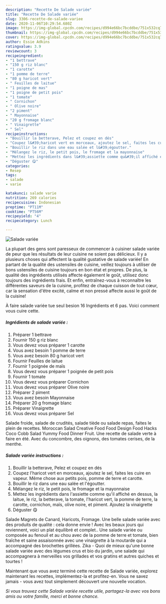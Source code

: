 ```yaml
---
description: "Recette De Salade variée"
title: "Recette De Salade variée"
slug: 3306-recette-de-salade-variee
date: 2020-11-06T10:29:54.680Z
image: https://img-global.cpcdn.com/recipes/d994e66bc7bcddbe/751x532cq70/salade-variee-photo-principale-de-la-recette.jpg
thumbnail: https://img-global.cpcdn.com/recipes/d994e66bc7bcddbe/751x532cq70/salade-variee-photo-principale-de-la-recette.jpg
cover: https://img-global.cpcdn.com/recipes/d994e66bc7bcddbe/751x532cq70/salade-variee-photo-principale-de-la-recette.jpg
author: Essie Adkins
ratingvalue: 3.9
reviewcount: 3
recipeingredient:
- "1 bettrave"
- "150 g riz blanc"
- "1 carotte"
- "1 pomme de terre"
- "80 g haricot vert"
- " Feuilles de laitue"
- "1 poigne de mas"
- "1 poigne de petit pois"
- "1 tomate"
- " Cornichon"
- " Olive noire"
- "2 piment"
- " Mayonnaise"
- "20 g fromage blanc"
- " Vinaigrette"
- " Sel"
recipeinstructions:
- "Bouillir la betterave, Pelez et coupez en dés"
- "Coupez l&#39;haricot vert en morceaux, ajoutez le sel, faites les cuire en vapeur. Même chose aux petits pois, pomme de terre et carotte."
- "Bouillir le riz dans une eau salée et l&#39;égoutter."
- "Mélangez le riz, le petit pois, le fromage et la mayonnaise"
- "Mettez les ingrédients dans l&#39;assiette comme qu&#39;il affiché en dessus, la laitue, le riz, la betterave, la tomate, l&#39;haricot vert, la pomme de terre, la carotte, cornichon, maïs, olive noire, et piment. Ajoutez la vinaigrette"
- "Déguster 😋"
categories:
- Resep
tags:
- salade
- varie

katakunci: salade varie 
nutrition: 269 calories
recipecuisine: Indonesian
preptime: "PT11M"
cooktime: "PT56M"
recipeyield: "4"
recipecategory: Lunch

---
```



![Salade variée](https://img-global.cpcdn.com/recipes/d994e66bc7bcddbe/751x532cq70/salade-variee-photo-principale-de-la-recette.jpg)

La plupart des gens sont paresseux de commencer à cuisiner salade variée de peur que les résultats de leur cuisine ne soient pas délicieux. Il y a plusieurs choses qui affectent la qualité gustative de salade variée! En partant de la qualité des ustensiles de cuisine, veillez toujours à utiliser de bons ustensiles de cuisine toujours en bon état et propres. De plus, la qualité des ingrédients utilisés affecte également le goût, utilisez donc toujours des ingrédients frais. Et enfin, entraînez-vous à reconnaître les différentes saveurs de la cuisine, profitez de chaque cuisson de tout cœur, car la sensation d'être excité, calme et non pressé affecte aussi le goût de la cuisine!

<!--inarticleads1-->

À faire salade variée tue seul besion 16 Ingrédients et 6 pas. Voici comment vous cuire cette.

##### Ingrédients de salade variée :

1. Préparer 1 bettrave
1. Fournir 150 g riz blanc
1. Vous devez vous préparer 1 carotte
1. Vous avez besoin 1 pomme de terre
1. Vous avez besoin 80 g haricot vert
1. Fournir  Feuilles de laitue
1. Fournir 1 poignée de maïs
1. Vous devez vous préparer 1 poignée de petit pois
1. Fournir 1 tomate
1. Vous devez vous préparer  Cornichon
1. Vous devez vous préparer  Olive noire
1. Préparer 2 piment
1. Vous avez besoin  Mayonnaise
1. Préparer 20 g fromage blanc
1. Préparer  Vinaigrette
1. Vous devez vous préparer  Sel


Salade froide, salade de crudités, salade tiède ou salade repas, faites le plein de recettes. Moroccan Salad Creative Food Food Design Food Hacks Coco Cobb Salad Yummy Food Dinner Fruit. Une recette de salade verte à faire en été. Avec du concombre, des oignons, des tomates cerises, de la menthe. 

<!--inarticleads2-->

##### Salade variée instructions :

1. Bouillir la betterave, Pelez et coupez en dés
1. Coupez l&#39;haricot vert en morceaux, ajoutez le sel, faites les cuire en vapeur. Même chose aux petits pois, pomme de terre et carotte.
1. Bouillir le riz dans une eau salée et l&#39;égoutter.
1. Mélangez le riz, le petit pois, le fromage et la mayonnaise
1. Mettez les ingrédients dans l&#39;assiette comme qu&#39;il affiché en dessus, la laitue, le riz, la betterave, la tomate, l&#39;haricot vert, la pomme de terre, la carotte, cornichon, maïs, olive noire, et piment. Ajoutez la vinaigrette
1. Déguster 😋


Salade Magrets de Canard, Haricots, Fromage. Une belle salade variée avec des produits de qualité : cela donne envie ! Avec les beaux jours qui reviennent, voici un plat équilibré et complet.. Une salade variée ou composée au fenouil et au chou avec de la pomme de terre et tomate, bien fraîche et saine assaisonnée avec une vinaigrette à la moutarde qui a accompagné des brochettes grillées. Zika - Quoi de mieux qu&#39;une bonne salade variée avec des légumes crus et bio du jardin, une salade qui accompagnera à merveilles vos grillades et vos gratins et autres quiches et tourtes ! 

<!--inarticleads1-->

<p>
Maintenant que vous avez terminé cette recette de Salade variée, explorez maintenant les recettes, implémentez-la et profitez-en. Vous ne savez jamais - vous avez tout simplement découvert une nouvelle vocation.
</p>

<p>
<i>Si vous trouvez cette Salade variée recette utile, partagez-la avec vos bons amis ou votre famille, merci et bonne chance.</i>
</p>
